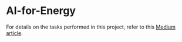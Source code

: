 # AI-for-Energy
For details on the tasks performed in this project, refer to this [Medium article](https://medium.com/analytics-vidhya/using-nlp-to-find-barriers-to-humanizing-energy-transition-a150b980221c#67ca-3ba60ed3d1ba).
